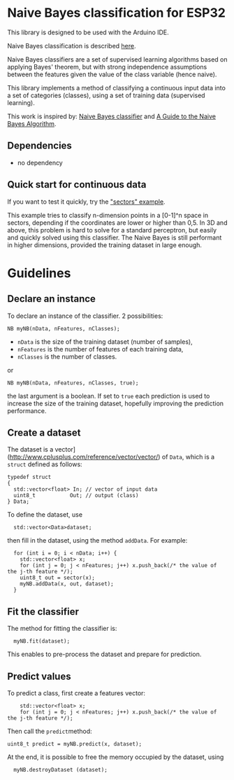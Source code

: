 # Naive Bayes classification for ESP32
This library is designed to be used with the Arduino IDE.

Naive Bayes classification is described [here](https://en.wikipedia.org/wiki/Naive_Bayes_classifier).

Naive Bayes classifiers are a set of supervised learning algorithms based on applying Bayes' theorem, but with strong independence assumptions between the features given the value of the class variable (hence naive).

This library implements a method of classifying a continuous input data into a set of categories (classes), using a set of training data (supervised learning).

This work is inspired by: [Naive Bayes classifier](https://remykarem.github.io/blog/naive-bayes) and [A Guide to the Naive Bayes Algorithm](https://www.analyticsvidhya.com/blog/2021/01/a-guide-to-the-naive-bayes-algorithm/).

## Dependencies
* no dependency

## Quick start for continuous data
If you want to test it quickly, try the ["sectors" example](https://github.com/lesept777/NaiveBayes-for-ESP32/tree/master/examples/NB_Sectors).

This example tries to classify n-dimension points in a [0-1]^n space in sectors, depending if the coordinates are lower or higher than 0,5.
In 3D and above, this problem is hard to solve for a standard perceptron, but easily and quickly solved using this classifier. The Naive Bayes is still performant in higher dimensions, provided the training dataset in large enough.

# Guidelines
## Declare an instance
To declare an instance of the classifier. 2 possibilities:
```
NB myNB(nData, nFeatures, nClasses);
```
* `nData` is the size of the training dataset (number of samples),
* `nFeatures` is the number of features of each training data,
* `nClasses` is the number of classes.

or
```
NB myNB(nData, nFeatures, nClasses, true);
```
the last argument is a boolean. If set to `true` each prediction is used to increase the size of the training dataset, hopefully improving the prediction performance.

## Create a dataset
The dataset is a vector](http://www.cplusplus.com/reference/vector/vector/) of `Data`, which is a `struct` defined as follows:
```
typedef struct
{
  std::vector<float> In; // vector of input data
  uint8_t           Out; // output (class)
} Data;
```
To define the dataset, use
```
  std::vector<Data>dataset;
```
then fill in the dataset, using the method `addData`. For example:
```
  for (int i = 0; i < nData; i++) {
    std::vector<float> x;
    for (int j = 0; j < nFeatures; j++) x.push_back(/* the value of the j-th feature */);
    uint8_t out = sector(x);
    myNB.addData(x, out, dataset);
  }
```

## Fit the classifier
The method for fitting the classifier is:
```
  myNB.fit(dataset);
```
This enables to pre-process the dataset and prepare for prediction.

## Predict values
To predict a class, first create a features vector:
```
    std::vector<float> x;
    for (int j = 0; j < nFeatures; j++) x.push_back(/* the value of the j-th feature */);
```
Then call the `predict`method:
```
uint8_t predict = myNB.predict(x, dataset);
```
At the end, it is possible to free the memory occupied by the dataset, using
```
  myNB.destroyDataset (dataset);
```
